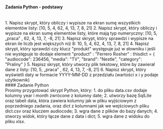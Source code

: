 #### Zadania Python - podstawy
<br />
1.	Napisz skrypt, który obliczy i wypisze na ekran sumę wszystkich elementów listy: [10, 5, 4, 62, 4, 13, 7, 8, 21]
2.	Napisz skrypt, który obliczy i wypisze na ekran sumę elementów listy, które mają typ numeryczny: [10, 5, „praca” , 62, 4, 13, 7, -8, 21]
3.	Napisz skrypt, który sprawdzi i wypisze na ekran ile liczb jest większych niż 8: 10, 5, 4, 62, 4, 13, 7, 8, 21]
4.	Napisz skrypt, który sprawdzi czy klucz "produkt" występuje już w słowniku i jeśli nie występuje to dodaje element "product" : "Ferrero Rosher" : 
thisdict = {
	"audiocode": 236456,
	"media": "TV",
	"brand": "Nestle",
	"category": "Praliny" 
}
5.	Napisz skrypt, który utworzy plik tekstowy, które by zawierał dane z listy: [10, 5, „praca” , 62, 4, 13, 7, -8, 21]
6.	Napisz skrypt, który wyświetli daty w formacie YYYY-MM-DD z przedziału <x, y> (wartości x i y podaje użytkownik)
<br />
#### Zadanie Python 
<br />
Prosimy przygotować skrypt Python, który:
1.	do pliku data.csv dodaje kolumny year i month zwrócone z kolumny date;
2.	utworzy bazę SqlLite oraz tabeli data, która zawiera kolumny jak w pliku wyjściowym z poprzedniego zadania,  oraz dict z kolumnami jak we wejściowych pliku dict.csv oraz kluczem audiocode;
3.	wgra dane z plików do bazy danych;
4.	stworzy widok, który łącze dane z data i dict;
5.	wgra dane z widoku do pliku xlsx.

